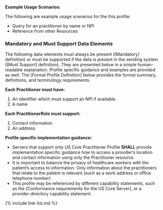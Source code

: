 
**Example Usage Scenarios:**

The following are example usage scenarios for the this profile:

-   Query for an practitioner by name or NPI
-   Reference from other Resources


### Mandatory and Must Support Data Elements


The following data-elements must always be present ([Mandatory] definition) or must be supported if the data is present in the sending system ([Must Support] definition). They are presented below in a simple human-readable explanation.  Profile specific guidance and examples are provided as well.  The [Formal Profile Definition] below provides the  formal summary, definitions, and  terminology requirements.  

**Each Practitioner must have:**

1.  An identifier which must support an NPI if available.
1.  A name


**Each PractitionerRole must support:**

1.  Contact information
1.  An address

**Profile specific implementation guidance:**

- <span class="bg-success" markdown="1">Servers that support only US Core Practitioner Profile **SHALL** provide implementation specific guidance how to access a provider’s location and contact information using only the Practitioner resource.</span><!-- new-content -->
- <span class="bg-success" markdown="1">It is important to balance the privacy of healthcare workers with the patient’s access to information. Only information about the practitioners that relate to the patient is relevant (such as a work address or office telephone number)</span><!-- new-content -->
- This profile may be referenced by different capability statements, such as the [Conformance requirements for the US Core Server], or a provider directory capability statement.

{% include link-list.md %}
